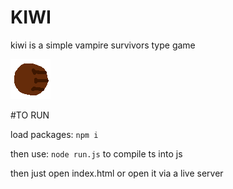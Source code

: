 # KIWI 
kiwi is a simple vampire survivors type game

![KIWI](/src/sprites/paw.png)

#TO RUN

load packages:
`npm i`

then use:
`node run.js`
to compile ts into js

then just open index.html or open it via a live server

